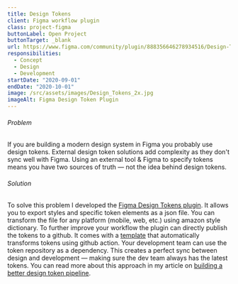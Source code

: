 ```yaml
---
title: Design Tokens
client: Figma workflow plugin
class: project-figma
buttonLabel: Open Project
buttonTarget: _blank
url: https://www.figma.com/community/plugin/888356646278934516/Design-Tokens
responsibilities:
  - Concept
  - Design
  - Development
startDate: "2020-09-01"
endDate: "2020-10-01"
image: /src/assets/images/Design_Tokens_2x.jpg
imageAlt: Figma Design Token Plugin
---
```

###### Problem
If you are building a modern design system in Figma you probably use design tokens. External design token solutions add complexity as they don't sync well with Figma. Using an external tool & Figma to specify tokens means you have two sources of truth — not the idea behind design tokens.
###### Solution
To solve this problem I developed the [Figma Design Tokens plugin](https://www.figma.com/community/plugin/888356646278934516/Design-Tokens). It allows you to export styles and specific token elements as a json file. You can transform the file for any platform (mobile, web, etc.) using amazon style dictionary. To further improve your workflow the plugin can directly publish the tokens to a github. It comes with a [template](https://github.com/lukasoppermann/design-token-transformer) that automatically transforms tokens using github action. Your development team can use the token repository as a dependency. This creates a perfect sync between design and development — making sure the dev team always has the latest tokens. You can read more about this approach in my article on [building a better design token pipeline](https://uxdesign.cc/building-better-products-with-the-design-token-pipeline-faa86aa068e8).
